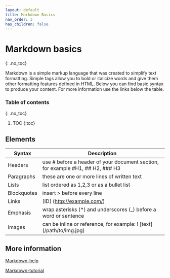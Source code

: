 ```yaml
---
layout: default
title: Markdown Basics
nav_order: 3
has_children: false
---
```


# Markdown basics
{: .no_toc}

Markdown is a simple markup language that was created to simplify text formatting. Simple tags allow you to bold or italicize words and give them other formatting features defined in HTML.
Below you can find basic syntax to produce your content. For more information use the links below the table.

### Table of contents
{: .no_toc}

1. TOC
{:toc}


## Elements


|Syntax|Description|
|---| --------------------
|Headers|use # before a header of your document section, for example #H1, ## H2, ### H3|
|Paragraphs|these are one or more lines of written text|
|Lists|list ordered as 1,2,3 or as a bullet list|
|Blockquotes|insert > before every line|
|Links|[ID] (http://example.com/)|
|Emphasis|wrap asterisks (*) and underscores (_) before a word or sentence|
|Images|can be inline or reference, for example: ! [text] (/path/to/img.jpg)|


## More information
[Markdown-help](https://daringfireball.net/projects/markdown/)


[Markdown-tutorial](https://commonmark.org/help/tutorial/index.html)

